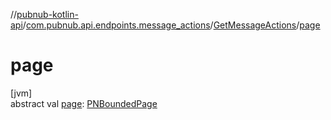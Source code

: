 //[pubnub-kotlin-api](../../../index.md)/[com.pubnub.api.endpoints.message_actions](../index.md)/[GetMessageActions](index.md)/[page](page.md)

# page

[jvm]\
abstract val [page](page.md): [PNBoundedPage](../../../../../pubnub-core/pubnub-core-api/pubnub-core-api/com.pubnub.api.models.consumer/-p-n-bounded-page/index.md)
